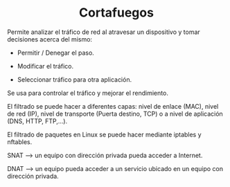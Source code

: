 <div align="center">

# Cortafuegos

</div>


Permite analizar el tráfico de red al atravesar un dispositivo y tomar 
decisiones acerca del mismo:

* Permitir / Denegar el paso.

* Modificar el tráfico.

* Seleccionar tráfico para otra aplicación.

Se usa para controlar el tráfico y mejorar el rendimiento.

El filtrado se puede hacer a diferentes capas: nivel de enlace (MAC), nivel
de red (IP), nivel de transporte (Puerta destino, TCP) o a nivel de 
aplicación (DNS, HTTP, FTP,...).

El filtrado de paquetes en Linux se puede hacer mediante iptables y nftables.

SNAT --> un equipo con dirección privada pueda acceder a Internet.

DNAT --> un equipo pueda acceder a un servicio ubicado en un equipo con
dirección privada.
